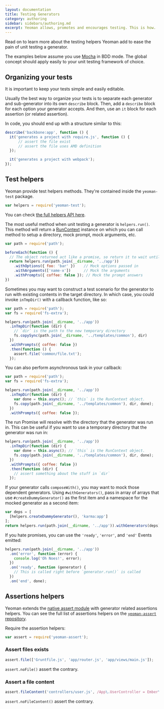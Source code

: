 ```yaml
---
layout: documentation
title: Testing Generators
category: authoring
sidebar: sidebars/authoring.md
excerpt: Yeoman allows, promotes and encourages testing. This is how.
---
```


Read on to learn more about the testing helpers Yeoman add to ease the pain of unit testing a generator.

The examples below assume you use [Mocha](http://mochajs.org/) in BDD mode. The global concept should apply easily to your unit testing framework of choice.

## Organizing your tests

It is important to keep your tests simple and easily editable.

Usually the best way to organize your tests is to separate each generator and sub-generator into its own `describe` block. Then, add a `describe` block for each option your generator accepts. And then, use an `it` block for each assertion (or related assertion).

In code, you should end up with a structure similar to this:

```js
describe('backbone:app', function () {
  it('generates a project with require.js', function () {
      // assert the file exist
      // assert the file uses AMD definition
  });

  it('generates a project with webpack');
});
```

## Test helpers

Yeoman provide test helpers methods. They're contained inside the `yeoman-test` package.

```js
var helpers = require('yeoman-test');
```

You can check [the full helpers API here](https://github.com/yeoman/yeoman-test).

The most useful method when unit testing a generator is `helpers.run()`. This method will return a [RunContext](https://github.com/yeoman/yeoman-test/blob/master/lib/run-context.js) instance on which you can call method to setup a directory, mock prompt, mock arguments, etc.

```js
var path = require('path');

beforeEach(function () {
  // The object returned act like a promise, so return it to wait until the process is done
  return helpers.run(path.join(__dirname, '../app'))
    .withOptions({ foo: 'bar' })    // Mock options passed in
    .withArguments(['name-x'])      // Mock the arguments
    .withPrompts({ coffee: false }); // Mock the prompt answers
})
```

Sometimes you may want to construct a test scenario for the generator to run with existing contents in the target directory. In which case, you could invoke `inTmpDir()` with a callback function, like so:

```js
var path = require('path');
var fs = require('fs-extra');

helpers.run(path.join(__dirname, '../app'))
  .inTmpDir(function (dir) {
    // `dir` is the path to the new temporary directory
    fs.copySync(path.join(__dirname, '../templates/common'), dir)
  })
  .withPrompts({ coffee: false })
  .then(function () {
    assert.file('common/file.txt');
  });
```

You can also perform asynchronous task in your callback:

```js
var path = require('path');
var fs = require('fs-extra');

helpers.run(path.join(__dirname, '../app'))
  .inTmpDir(function (dir) {
    var done = this.async(); // `this` is the RunContext object.
    fs.copy(path.join(__dirname, '../templates/common'), dir, done);
  })
  .withPrompts({ coffee: false });
```

The run Promise will resolve with the directory that the generator was run in. This can be useful if you want to use a temporary directory that the generator was run in:

```js
helpers.run(path.join(__dirname, '../app'))
  .inTmpDir(function (dir) {
    var done = this.async(); // `this` is the RunContext object.
    fs.copy(path.join(__dirname, '../templates/common'), dir, done);
  })
  .withPrompts({ coffee: false })
  .then(function (dir) {
    // assert something about the stuff in `dir`
  });
```

If your generator calls `composeWith()`, you may want to mock those dependent generators. Using `#withGenerators()`, pass in array of arrays that use `#createDummyGenerator()` as the first item and a namespace for the mocked generator as a second item:

```js
var deps = [
  [helpers.createDummyGenerator(), 'karma:app']
];
return helpers.run(path.join(__dirname, '../app')).withGenerators(deps);
```

If you hate promises, you can use the `'ready'`, `'error'`, and `'end'` Events emitted:

```js
helpers.run(path.join(__dirname, '../app'))
  .on('error', function (error) {
    console.log('Oh Noes!', error);
  })
  .on('ready', function (generator) {
    // This is called right before `generator.run()` is called
  })
  .on('end', done);
```


## Assertions helpers

Yeoman extends the [native assert module](https://nodejs.org/api/assert.html) with generator related assertions helpers. You can see the full list of assertions helpers on the [`yeoman-assert` repository](https://github.com/yeoman/yeoman-assert).

Require the assertion helpers:

```js
var assert = require('yeoman-assert');
```

### Assert files exists

```js
assert.file(['Gruntfile.js', 'app/router.js', 'app/views/main.js']);
```

`assert.noFile()` assert the contrary.

### Assert a file content

```js
assert.fileContent('controllers/user.js', /App\.UserController = Ember\.ObjectController\.extend/);
```

`assert.noFileContent()` assert the contrary.
